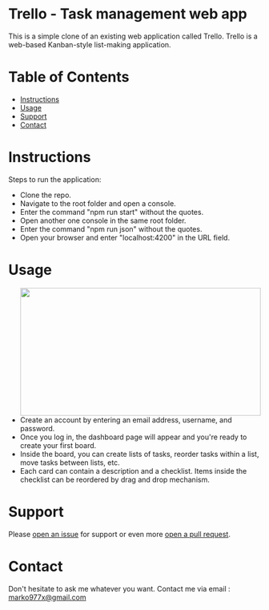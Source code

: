 # Trello - Task management web app
This is a simple clone of an existing web application called Trello. Trello is a web-based Kanban-style list-making application.

# Table of Contents
* [Instructions](#instructions)
* [Usage](#usage)
* [Support](#support)
* [Contact](#contact)

<a name="instructions"></a>
# Instructions
Steps to run the application:

* Clone the repo.
* Navigate to the root folder and open a console.
* Enter the command "npm run start" without the quotes.
* Open another one console in the same root folder.
* Enter the command "npm run json" without the quotes.
* Open your browser and enter "localhost:4200" in the URL field.

<a name="usage"></a>
# Usage
<img align=right width=480 height=255 src="https://media.giphy.com/media/dy9A1rUSqfyAyIN8h5/giphy.gif"></img>

* Create an account by entering an email address, username, and password. 
* Once you log in, the dashboard page will appear and you're ready to create your first board. 
* Inside the board, you can create lists of tasks, reorder tasks within a list, move tasks between lists, etc.
* Each card can contain a description and a checklist. Items inside the checklist can be reordered by drag and drop mechanism. 

<a name="support"></a>
# Support
Please [open an issue](https://github.com/marko977x/trello/issues) for support or even more [open a pull request](https://github.com/marko977x/trello/pulls).

<a name="contact"></a>
# Contact
Don't hesitate to ask me whatever you want. Contact me via email : marko977x@gmail.com
